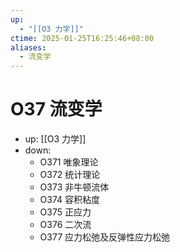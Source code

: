 ```yaml
---
up:
  - "[[O3 力学]]"
ctime: 2025-01-25T16:25:46+08:00
aliases:
  - 流变学
---
```


# O37 流变学

- up: [[O3 力学]]
- down:	
	- O371 唯象理论
	- O372 统计理论
	- O373 非牛顿流体
	- O374 容积粘度
	- O375 正应力
	- O376 二次流
	- O377 应力松弛及反弹性应力松弛
	
